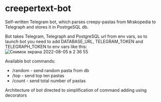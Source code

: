 # creepertext-bot
  Self-written Telegram bot, which parses creepy-pastas from Mrakopedia to Telegraph and stores it in PostrgeSQL db. 
  
  Bot takes Telegram, Telegraph and PostgreSQL url from env vars, so to launch bot you need to add DATABASE_URL, TELEGRAM_TOKEN 
  and TELEGRAPH_TOKEN to env vars like this: <br>
![Снимок экрана 2022-08-05 в 2 36 55](https://user-images.githubusercontent.com/52624425/182964363-2bc11b0d-331d-4f7b-ae76-66e0f741efb6.png)

Available bot commands:
- /random - send random pasta from db
- /top - send top ten pastas
- /count - send total number of pastas

Architecture of bot directed to simplification of command adding using decorators 
